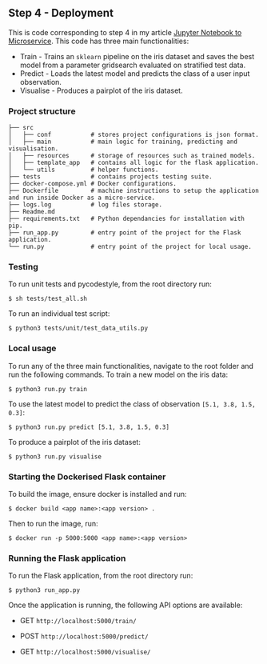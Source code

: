 ## Step 4 - Deployment

This is code corresponding to step 4 in my article [Jupyter Notebook to Microservice](link). This code has three main functionalities:
* Train - Trains an `sklearn` pipeline on the iris dataset and saves the best model from a parameter gridsearch evaluated on stratified test data.
* Predict - Loads the latest model and predicts the class of a user input observation.
* Visualise - Produces a pairplot of the iris dataset.

### Project structure
```
├── src
│   ├── conf           # stores project configurations is json format.
│   ├── main           # main logic for training, predicting and visualisation.
│   ├── resources      # storage of resources such as trained models.
│   ├── template_app   # contains all logic for the flask application.
│   └── utils          # helper functions.
├── tests              # contains projects testing suite. 
├── docker-compose.yml # Docker configurations.
├── Dockerfile         # machine instructions to setup the application and run inside Docker as a micro-service.
├── logs.log           # log files storage.
├── Readme.md
├── requirements.txt   # Python dependancies for installation with pip.
├── run_app.py         # entry point of the project for the Flask application.
└── run.py             # entry point of the project for local usage.

```

### Testing 
To run unit tests and pycodestyle, from the root directory run:

    $ sh tests/test_all.sh

To run an individual test script:

    $ python3 tests/unit/test_data_utils.py

### Local usage
To run any of the three main functionalities, navigate to the root folder and run the following commands.
To train a new model on the iris data:

    $ python3 run.py train
    
To use the latest model to predict the class of observation `[5.1, 3.8, 1.5, 0.3]`:

    $ python3 run.py predict [5.1, 3.8, 1.5, 0.3]
    
To produce a pairplot of the iris dataset:

    $ python3 run.py visualise
    
### Starting the Dockerised Flask container
To build the image, ensure docker is installed and run:

    $ docker build <app name>:<app version> .
    
Then to run the image, run:
    
    $ docker run -p 5000:5000 <app name>:<app version>
    
### Running the Flask application
To run the Flask application, from the root directory run:

    $ python3 run_app.py
    
Once the application is running, the following API options are available:
    
- GET `http://localhost:5000/train/`
    
- POST `http://localhost:5000/predict/`
    
- GET `http://localhost:5000/visualise/`
    